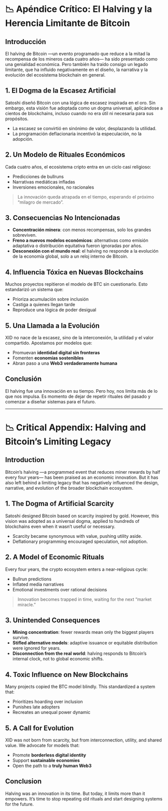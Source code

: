 # 📉 Apéndice Crítico: El Halving y la Herencia Limitante de Bitcoin

## Introducción

El halving de Bitcoin —un evento programado que reduce a la mitad la recompensa de los mineros cada cuatro años— ha sido presentado como una genialidad económica. Pero también ha traído consigo un legado limitante, que ha influido negativamente en el diseño, la narrativa y la evolución del ecosistema blockchain en general.

## 1. El Dogma de la Escasez Artificial

Satoshi diseñó Bitcoin con una lógica de escasez inspirada en el oro. Sin embargo, esta visión fue adoptada como un dogma universal, aplicándose a cientos de blockchains, incluso cuando no era útil ni necesaria para sus propósitos.

- La escasez se convirtió en sinónimo de valor, desplazando la utilidad.
- La programación deflacionaria incentivó la especulación, no la adopción.

## 2. Un Modelo de Rituales Económicos

Cada cuatro años, el ecosistema cripto entra en un ciclo casi religioso:
- Predicciones de bullruns
- Narrativas mediáticas infladas
- Inversiones emocionales, no racionales

> La innovación queda atrapada en el tiempo, esperando el próximo “milagro de mercado”.

## 3. Consecuencias No Intencionadas

- **Concentración minera**: con menos recompensas, solo los grandes sobreviven.
- **Freno a nuevos modelos económicos**: alternativas como emisión adaptativa o distribución equitativa fueron ignoradas por años.
- **Desconexión con el mundo real**: el halving no responde a la evolución de la economía global, solo a un reloj interno de Bitcoin.

## 4. Influencia Tóxica en Nuevas Blockchains

Muchos proyectos repitieron el modelo de BTC sin cuestionarlo. Esto estandarizó un sistema que:
- Prioriza acumulación sobre inclusión
- Castiga a quienes llegan tarde
- Reproduce una lógica de poder desigual

## 5. Una Llamada a la Evolución

XID no nace de la escasez, sino de la interconexión, la utilidad y el valor compartido. Apostamos por modelos que:
- Promuevan **identidad digital sin fronteras**
- Fomenten **economías sostenibles**
- Abran paso a una **Web3 verdaderamente humana**

## Conclusión

El halving fue una innovación en su tiempo. Pero hoy, nos limita más de lo que nos impulsa. Es momento de dejar de repetir rituales del pasado y comenzar a diseñar sistemas para el futuro.

---

# 📉 Critical Appendix: Halving and Bitcoin’s Limiting Legacy

## Introduction

Bitcoin’s halving —a programmed event that reduces miner rewards by half every four years— has been praised as an economic innovation. But it has also left behind a limiting legacy that has negatively influenced the design, narrative, and evolution of the broader blockchain ecosystem.

## 1. The Dogma of Artificial Scarcity

Satoshi designed Bitcoin based on scarcity inspired by gold. However, this vision was adopted as a universal dogma, applied to hundreds of blockchains even when it wasn’t useful or necessary.

- Scarcity became synonymous with value, pushing utility aside.
- Deflationary programming encouraged speculation, not adoption.

## 2. A Model of Economic Rituals

Every four years, the crypto ecosystem enters a near-religious cycle:
- Bullrun predictions
- Inflated media narratives
- Emotional investments over rational decisions

> Innovation becomes trapped in time, waiting for the next “market miracle.”

## 3. Unintended Consequences

- **Mining concentration**: fewer rewards mean only the biggest players survive.
- **Stifled alternative models**: adaptive issuance or equitable distribution were ignored for years.
- **Disconnection from the real world**: halving responds to Bitcoin’s internal clock, not to global economic shifts.

## 4. Toxic Influence on New Blockchains

Many projects copied the BTC model blindly. This standardized a system that:
- Prioritizes hoarding over inclusion
- Punishes late adopters
- Recreates an unequal power dynamic

## 5. A Call for Evolution

XID was not born from scarcity, but from interconnection, utility, and shared value. We advocate for models that:
- Promote **borderless digital identity**
- Support **sustainable economies**
- Open the path to a **truly human Web3**

## Conclusion

Halving was an innovation in its time. But today, it limits more than it empowers. It’s time to stop repeating old rituals and start designing systems for the future.
